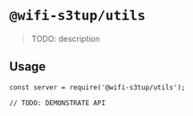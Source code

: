 # `@wifi-s3tup/utils`

> TODO: description

## Usage

```
const server = require('@wifi-s3tup/utils');

// TODO: DEMONSTRATE API
```
